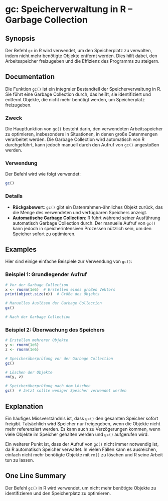 <!--
Meta Description: # gc: Speicherverwaltung in R – Garbage Collection ## Synopsis Der Befehl `gc` in R wird verwendet, um den Speicherplatz zu verwalten, indem nicht meh...
Meta Keywords: der, garbage, collection, objekte, den
-->

# gc: Speicherverwaltung in R – Garbage Collection

## Synopsis
Der Befehl `gc` in R wird verwendet, um den Speicherplatz zu verwalten, indem nicht mehr benötigte Objekte entfernt werden. Dies hilft dabei, den Arbeitsspeicher freizugeben und die Effizienz des Programms zu steigern.

## Documentation
Die Funktion `gc()` ist ein integraler Bestandteil der Speicherverwaltung in R. Sie führt eine Garbage Collection durch, das heißt, sie identifiziert und entfernt Objekte, die nicht mehr benötigt werden, um Speicherplatz freizugeben. 

### Zweck
Die Hauptfunktion von `gc()` besteht darin, den verwendeten Arbeitsspeicher zu optimieren, insbesondere in Situationen, in denen große Datenmengen verarbeitet werden. Die Garbage Collection wird automatisch von R durchgeführt, kann jedoch manuell durch den Aufruf von `gc()` angestoßen werden.

### Verwendung
Der Befehl wird wie folgt verwendet:

```R
gc()
```

### Details
- **Rückgabewert**: `gc()` gibt ein Datenrahmen-ähnliches Objekt zurück, das die Menge des verwendeten und verfügbaren Speichers anzeigt.
- **Automatische Garbage Collection**: R führt während seiner Ausführung automatisch Garbage Collection durch. Der manuelle Aufruf von `gc()` kann jedoch in speicherintensiven Prozessen nützlich sein, um den Speicher sofort zu optimieren.

## Examples
Hier sind einige einfache Beispiele zur Verwendung von `gc()`:

### Beispiel 1: Grundlegender Aufruf
```R
# Vor der Garbage Collection
x <- rnorm(1e6)  # Erstellen eines großen Vektors
print(object.size(x))  # Größe des Objekts

# Manuelles Auslösen der Garbage Collection
gc()

# Nach der Garbage Collection
```

### Beispiel 2: Überwachung des Speichers
```R
# Erstellen mehrerer Objekte
y <- rnorm(1e6)
z <- rnorm(1e6)

# Speicherüberprüfung vor der Garbage Collection
gc()

# Löschen der Objekte
rm(y, z)

# Speicherüberprüfung nach dem Löschen
gc()  # Jetzt sollte weniger Speicher verwendet werden
```

## Explanation
Ein häufiges Missverständnis ist, dass `gc()` den gesamten Speicher sofort freigibt. Tatsächlich wird Speicher nur freigegeben, wenn die Objekte nicht mehr referenziert werden. Es kann auch zu Verzögerungen kommen, wenn viele Objekte im Speicher gehalten werden und `gc()` aufgerufen wird. 

Ein weiterer Punkt ist, dass der Aufruf von `gc()` nicht immer notwendig ist, da R automatisch Speicher verwaltet. In vielen Fällen kann es ausreichen, einfach nicht mehr benötigte Objekte mit `rm()` zu löschen und R seine Arbeit tun zu lassen.

## One Line Summary
Der Befehl `gc()` in R wird verwendet, um nicht mehr benötigte Objekte zu identifizieren und den Speicherplatz zu optimieren.